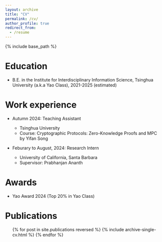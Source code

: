 ```yaml
---
layout: archive
title: "CV"
permalink: /cv/
author_profile: true
redirect_from:
  - /resume
---
```


{% include base_path %}

Education
======
* B.E. in the Institute for Interdisciplinary Information Science, Tsinghua University (a.k.a Yao Class), 2021-2025 (estimated)
  
Work experience
======

* Autumn 2024: Teaching Assistant
  * Tsinghua University
  * Course: Cryptographic Protocols: Zero-Knowledge Proofs and MPC by Yifan Song
  
* Feburary to August, 2024: Research Intern
  * University of California, Santa Barbara
  * Supervisor: Prabhanjan Ananth

Awards
======
* Yao Award 2024 (Top 20% in Yao Class)

Publications
======
  <ul>{% for post in site.publications reversed %}
    {% include archive-single-cv.html %}
  {% endfor %}</ul>
<!--   
Talks
======
  <ul>{% for post in site.talks reversed %}
    {% include archive-single-talk-cv.html  %}
  {% endfor %}</ul>
-->
<!--   
Teaching
======
  <ul>{% for post in site.teaching reversed %}
    {% include archive-single-cv.html %}
  {% endfor %}</ul>
-->
